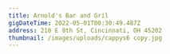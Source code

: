 ```yaml
---
title: Arnold's Bar and Gril
gigDateTime: 2022-05-01T00:30:49.487Z
address: 210 E 8th St, Cincinnati, OH 45202
thumbnail: /images/uploads/cappys6 copy.jpg
---
```


